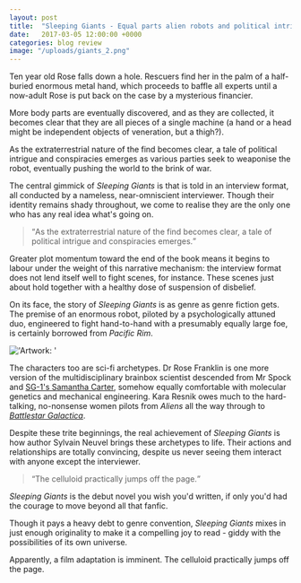 ```yaml
---
layout: post
title:  "Sleeping Giants - Equal parts alien robots and political intrigue"
date:   2017-03-05 12:00:00 +0000
categories: blog review
image: "/uploads/giants_2.png"
---
```

Ten year old Rose falls down a hole. Rescuers find her in the palm of a half-buried enormous metal hand, which proceeds to baffle all experts until a now-adult Rose is put back on the case by a mysterious financier.

More body parts are eventually discovered, and as they are collected, it becomes clear that they are all pieces of a single machine (a hand or a head might be independent objects of veneration, but a thigh?).

As the extraterrestrial nature of the find becomes clear, a tale of political intrigue and conspiracies emerges as various parties seek to weaponise the robot, eventually pushing the world to the brink of war.

The central gimmick of *Sleeping Giants* is that is told in an interview format, all conducted by a nameless, near-omniscient interviewer. Though their identity remains shady throughout, we come to realise they are the only one who has any real idea what's going on.

<blockquote><q>As the extraterrestrial nature of the find becomes clear, a tale of political intrigue and conspiracies emerges.</q></blockquote>

Greater plot momentum toward the end of the book means it begins to labour under the weight of this narrative mechanism: the interview format does not lend itself well to fight scenes, for instance. These scenes just about hold together with a healthy dose of suspension of disbelief.

On its face, the story of *Sleeping Giants* is as genre as genre fiction gets. The premise of an enormous robot, piloted by a psychologically attuned duo, engineered to fight hand-to-hand with a presumably equally large foe, is certainly borrowed from *Pacific Rim*.

!['Artwork: '](/uploads/giants_1.jpg)

The characters too are sci-fi archetypes. Dr Rose Franklin is one more version of the multidisciplinary brainbox scientist descended from Mr Spock and [SG-1's Samantha Carter](https://en.wikipedia.org/wiki/Samantha_Carter), somehow equally comfortable with molecular genetics and mechanical engineering. Kara Resnik owes much to the hard-talking, no-nonsense women pilots from *Aliens* all the way through to [*Battlestar Galactica*](https://en.wikipedia.org/wiki/Kara_Thrace).

Despite these trite beginnings, the real  achievement of *Sleeping Giants* is how author Sylvain Neuvel brings these archetypes to life. Their actions and relationships are totally convincing, despite us never seeing them interact with anyone except the interviewer.

<blockquote><q>The celluloid practically jumps off the page.</q></blockquote>

*Sleeping Giants* is the debut novel you wish you'd written, if only you'd had the courage to move beyond all that fanfic.

Though it pays a heavy debt to genre convention, *Sleeping Giants* mixes in just enough originality to make it a compelling joy to read - giddy with the possibilities of its own universe.

Apparently, a film adaptation is imminent. The celluloid practically jumps off the page.
